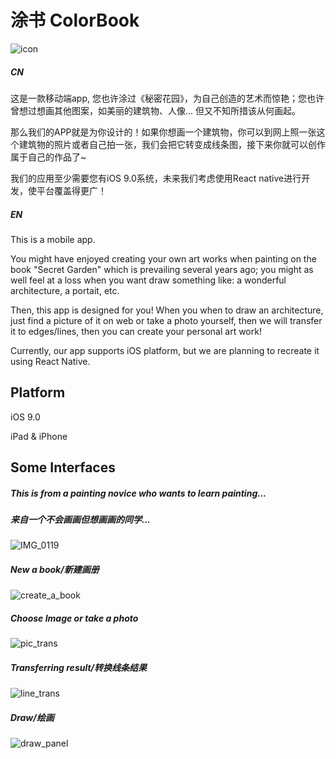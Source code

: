 # 涂书 ColorBook

![icon](./material/icon.png)

##### CN

这是一款移动端app, 您也许涂过《秘密花园》，为自己创造的艺术而惊艳；您也许曾想过想画其他图案，如美丽的建筑物、人像... 但又不知所措该从何画起。

那么我们的APP就是为你设计的！如果你想画一个建筑物，你可以到网上照一张这个建筑物的照片或者自己拍一张，我们会把它转变成线条图，接下来你就可以创作属于自己的作品了~

我们的应用至少需要您有iOS 9.0系统，未来我们考虑使用React native进行开发，使平台覆盖得更广！

##### EN

This is a mobile app. 

You might have enjoyed creating your own art works when painting on the book "Secret Garden" which is prevailing several years ago; you might as well feel at a loss when you want draw something like: a wonderful architecture, a portait, etc. 

Then, this app is designed for you! When you when to draw an architecture, just find a picture of it on web or take a photo yourself, then we will transfer it to edges/lines, then you can create your personal art work!

Currently, our app supports iOS platform, but we are planning to recreate it using React Native. 



## Platform

iOS 9.0 

iPad & iPhone

## Some Interfaces

##### This is from a painting novice who wants to learn painting...

##### 来自一个不会画画但想画画的同学...

![IMG_0119](./material/IMG_0119.JPG)

##### New a book/新建画册

![create_a_book](./material/create_a_book.png)



##### Choose Image or take a photo

![pic_trans](./material/pic_trans.png)

##### Transferring result/转换线条结果

![line_trans](./material/line_trans.png)

##### Draw/绘画

![draw_panel](./material/draw_panel.png)
